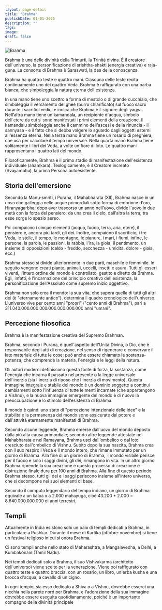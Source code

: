 ```yaml
---
layout: page-detail
title: "Brahma"
publishDate: 01-01-2025
description: ""
tags:
image:
draft: false
---
```


![Brahma](/upload/iblock/325/gw6t3txr9fu7z9jjpgl6gpa4apl8s5r4.jpg "Brahma") 

  
 Brahma è una delle divinità della Trimurti, la Trinità divina. È il creatore dell'universo, la personificazione di srishtha-shakti (energia creativa) e raja-guna. La consorte di Brahma è Saraswati, la dea della conoscenza.

 Brahma ha quattro teste e quattro mani. Ciascuna delle teste recita continuamente uno dei quattro Veda. Brahma è raffigurato con una barba bianca, che simboleggia la natura eterna dell'esistenza.

 In una mano tiene uno scettro a forma di mestolo o di grande cucchiaio, che simboleggia il versamento del ghee (burro chiarificato) sul fuoco sacro durante i sacrifici vedici e indica che Brahma è il signore degli yagya. Nell'altra mano tiene un kamandala, un recipiente d'acqua, simbolo dell'etere da cui si sono manifestati i primi elementi della creazione. Il kamandalu simboleggia anche il cammino dell'ascesi e della rinuncia - il sannyasa - e il fatto che si debba volgere lo sguardo dagli oggetti esterni all'essenza eterna. Nella terza mano Brahma tiene un rosario di preghiera, che usa per calcolare il tempo universale. Nella quarta mano Brahma tiene solitamente i libri dei Veda, a volte un fiore di loto. Le quattro mani rappresentano i quattro lati del mondo.

 Filosoficamente, Brahma è il primo stadio di manifestazione dell'esistenza individuale (ahamkara). Teologicamente, è il Creatore increato (Svayambhu), la prima Persona autoesistente.

  
## Storia dell'emersione 
 Secondo la Manu-smriti, i Purana, il Mahabharata (XII), Brahma nasce in un uovo che galleggia nelle acque primordiali sotto forma di embrione d'oro, Hiranyagarbha; dopo aver trascorso un anno nell'uovo, divide l'uovo in due metà con la forza del pensiero; da una crea il cielo, dall'altra la terra; tra esse sorge lo spazio aereo.

 Poi compaiono i cinque elementi (acqua, fuoco, terra, aria, etere), il pensiero e, ancora più tardi, gli dei. Inoltre, compaiono il sacrificio, i tre Veda, le stelle, il tempo, le montagne, le pianure, i mari, i fiumi, infine, le persone, la parola, le passioni, la rabbia, l'ira, la gioia, il pentimento, un insieme di opposizioni (caldo - freddo, secchezza - umidità, dolore - gioia, ecc.)

 Brahma stesso si divide ulteriormente in due parti, maschile e femminile. In seguito vengono creati piante, animali, uccelli, insetti e asura. Tutti gli esseri viventi, l'intero ordine del mondo è controllato, gestito e diretto da Brahma. Egli, infatti, è l'incarnazione del principio creativo dell'esistenza, la personificazione dell'Assoluto come supremo inizio oggettivo.

 Brahma non solo crea il mondo: la sua vita, che supera quella di tutti gli altri dei (è "eternamente antico"), determina il quadro cronologico dell'universo. L'universo vive per cento anni "propri" ("cento anni di Brahma"), pari a 311.040.000.000.000.000.000.000.000 anni "umani".

  
## Percezione filosofica 
 Brahma è la manifestazione creativa del Supremo Brahman.

 Brahma, secondo i Purana, è quell'aspetto dell'Unità Divina, o Dio, che è responsabile degli atti di creazione, nel senso di rigenerare e conservare il lato materiale di tutte le cose; può anche essere chiamato la sostanza-potenza, che comprende la materia, l'energia e le leggi della natura.

 Gli autori moderni definiscono questa fonte di forza, la sostanza, come l'energia che incarna il passato nel presente o la legge universale dell'inerzia (sia l'inerzia di riposo che l'inerzia di movimento). Questa immagine integrale e stabile del mondo è un dominio soggetto a continui cambiamenti sotto l'influenza di tutte le menti incarnate (che appartengono a Vishnu), e la nuova immagine emergente del mondo è di nuovo la preoccupazione e lo stimolo dell'esistenza di Brahma.

 Il mondo è quindi uno stato di "percezione intenzionale delle idee" e la stabilità e la permanenza del mondo sono assicurate dal potere e dall'attività eternamente manifestati di Brahma.

 Secondo alcune leggende, Brahma emerse dall'uovo del mondo deposto dalla più alta causa primordiale; secondo altre leggende attestate nel Mahabharata e nel Ramayana, Brahma uscì dall'ombelico o dal loto cresciuto dall'ombelico di Vishnu. Subito dopo la sua nascita, Brahma crea con il suo respiro i Veda e il mondo intero, che rimane immutato per un giorno di Brahma. Alla fine di un giorno di Brahma, il mondo visibile perisce per il fuoco e solo i saggi divini, gli dèi, rimangono in vita. In un altro giorno Brahma riprende la sua creazione e questo processo di creazione e distruzione finale dura per 100 anni di Brahma. Alla fine di questo periodo Brahma stesso, tutti gli dei e i saggi periscono insieme all'intero universo, che si decompone nei suoi elementi di base.

 Secondo il computo leggendario del tempo indiano, un giorno di Brahma equivale a un kalpa o a 2.000 mahayuga, cioè 43.200 \* 2.000 = 8.640.000.000.000 di anni terrestri.

  
## Templi 
 Attualmente in India esistono solo un paio di templi dedicati a Brahma, in particolare a Pushkar. Durante il mese di Kartika (ottobre-novembre) si tiene un festival religioso in cui si onora Brahma.

 Ci sono templi anche nello stato di Maharashtra, a Mangalavedha, a Delhi, a Kumbakonam (Tamil Nadu).

 Nei templi dedicati solo a Brahma, il suo Vishvakarma (architetto dell'universo) viene scelto per la venerazione. Viene poi raffigurato con quattro teste e quattro braccia, con un rosario, un libro, un'erba kusha e una brocca d'acqua, a cavallo di un cigno.

In ogni tempio, sia esso dedicato a Shiva o a Vishnu, dovrebbe esserci una nicchia nella parete nord per Brahma, e l'adorazione della sua immagine dovrebbe essere eseguita quotidianamente, poiché è un importante compagno della divinità principale   

  
